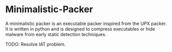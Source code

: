# Minimalistic-Packer
A minimalistic packer is an executable packer inspired from the UPX packer. It is written in python and is designed to compress executables or hide malware from early static detection techniques.

TODO:
Resolve IAT problem.
